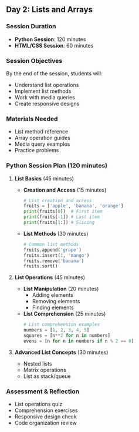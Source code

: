 ## Day 2: Lists and Arrays
### Session Duration
- **Python Session**: 120 minutes
- **HTML/CSS Session**: 60 minutes

### Session Objectives
By the end of the session, students will:
- Understand list operations
- Implement list methods
- Work with media queries
- Create responsive designs

### Materials Needed
- List method reference
- Array operation guides
- Media query examples
- Practice problems

### Python Session Plan (120 minutes)
1. **List Basics** (45 minutes)
   - **Creation and Access** (15 minutes)
     ```python
     # List creation and access
     fruits = ['apple', 'banana', 'orange']
     print(fruits[0])  # First item
     print(fruits[-1]) # Last item
     print(fruits[1:]) # Slicing
     ```
   - **List Methods** (30 minutes)
     ```python
     # Common list methods
     fruits.append('grape')
     fruits.insert(1, 'mango')
     fruits.remove('banana')
     fruits.sort()
     ```

2. **List Operations** (45 minutes)
   - **List Manipulation** (20 minutes)
     - Adding elements
     - Removing elements
     - Finding elements
   - **List Comprehension** (25 minutes)
     ```python
     # List comprehension examples
     numbers = [1, 2, 3, 4, 5]
     squares = [n**2 for n in numbers]
     evens = [n for n in numbers if n % 2 == 0]
     ```

3. **Advanced List Concepts** (30 minutes)
   - Nested lists
   - Matrix operations
   - List as stack/queue

### Assessment & Reflection
- List operations quiz
- Comprehension exercises
- Responsive design check
- Code organization review



